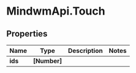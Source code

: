# MindwmApi.Touch

## Properties

Name | Type | Description | Notes
------------ | ------------- | ------------- | -------------
**ids** | **[Number]** |  | 


